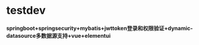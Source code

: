 # testdev
#### springboot+springsecurity+mybatis+jwttoken登录和权限验证+dynamic-datasource多数据源支持+vue+elementui
